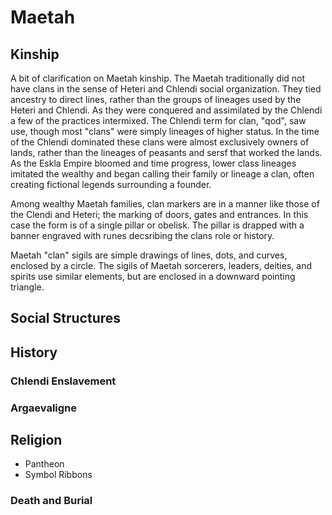 # Maetah
## Kinship

A bit of clarification on Maetah kinship. The Maetah traditionally did not have clans in the sense of Heteri and Chlendi social organization. They tied ancestry to direct lines, rather than the groups of lineages used by the Heteri and Chlendi. As they were conquered and assimilated by the Chlendi a few of the practices intermixed. The Chlendi term for clan, "qod", saw use, though most "clans" were simply lineages of higher status. In the time of the Chlendi dominated these clans were almost exclusively owners of lands, rather than the lineages of peasants and sersf that worked the lands. As the Eskla Empire bloomed and time progress, lower class lineages imitated the wealthy and began calling their family or lineage a clan, often creating fictional legends surrounding a founder.

Among wealthy Maetah families, clan markers are in a manner like those of the Clendi and Heteri; the marking of doors, gates and entrances. In this case the form is of a single pillar or obelisk. The pillar is drapped with a banner engraved with runes decsribing the clans role or history.

Maetah "clan" sigils are simple drawings of lines, dots, and curves, enclosed by a circle. The sigils of Maetah sorcerers, leaders, deities, and spirits use similar elements, but are enclosed in a downward pointing triangle.


## Social Structures

## History
### Chlendi Enslavement
### Argaevaligne

## Religion
* Pantheon
* Symbol Ribbons

### Death and Burial